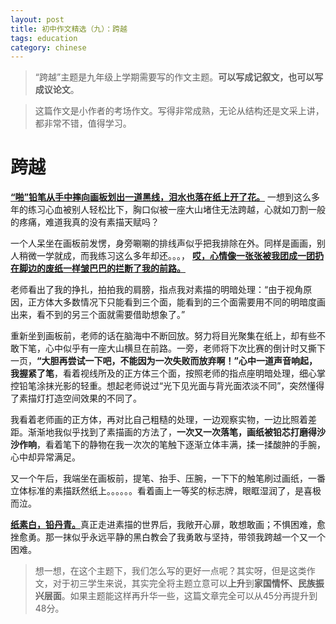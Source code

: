 ```yaml
---
layout: post
title: 初中作文精选（九）：跨越
tags: education
category: chinese
---
```


> “跨越”主题是九年级上学期需要写的作文主题。**可以写成记叙文，也可以写成议论文**。

> 这篇作文是小作者的考场作文。写得非常成熟，无论从结构还是文采上讲，都非常不错，值得学习。

# 跨越

<u>**“啪”铅笔从手中摔向画板划出一道黑线，泪水也落在纸上开了花。**</u> 一想到这么多年的练习心血被别人轻松比下，胸口似被一座大山堵住无法跨越，心就如刀割一般的疼痛，难道我真的没有素描天赋吗？

一个人呆坐在画板前发愣，身旁唰唰的排线声似乎把我排除在外。同样是画画，别人稍微一学就成，而我练习这么多年却还。。。， <u>**哎，心情像一张张被我团成一团扔在脚边的废纸一样皱巴巴的拦断了我的前路。**</u>

老师看出了我的挣扎，拍拍我的肩膀，指点我对素描的明暗处理：“由于视角原因，正方体大多数情况下只能看到三个面，能看到的三个面需要用不同的明暗度画出来，看不到的另三个面就需要借助想象了。”

重新坐到画板前，老师的话在脑海中不断回放。努力将目光聚集在纸上，却有些不敢下笔，心中似乎有一座大山横旦在前路。一旁，老师将下次比赛的倒计时又撕下一页，**“大胆再尝试一下吧，不能因为一次失败而放弃啊！”心中一道声音响起，我握紧了笔**，看着视线所及的正方体三个面，按照老师的指点座明暗处理，细心掌控铅笔涂抹光影的轻重。想起老师说过“光下见光面与背光面浓淡不同”，突然懂得了素描灯打造空间效果的不同了。

我看着老师画的正方体，再对比自己粗糙的处理，一边观察实物，一边比照着差距。渐渐地我似乎找到了素描画的方法了，**一次又一次落笔，画纸被铅芯打磨得沙沙作响**，看着笔下的静物在我一次次的笔触下逐渐立体丰满，揉一揉酸肿的手腕，心中却异常满足。

又一个午后，我端坐在画板前，提笔、抬手、压腕，一下下的触笔刷过画纸，一番立体标准的素描跃然纸上。。。。。。看着画上一等奖的标志牌，眼眶湿润了，是喜极而泣。

<u>**纸素白，铅丹青。**</u>真正走进素描的世界后，我敞开心扉，敢想敢画；不惧困难，愈挫愈勇。那一抹似乎永远平静的黑白教会了我勇敢与坚持，带领我跨越一个又一个困难。

> 想一想，在这个主题下，我们怎么写的更好一点呢？其实呀，但是这类作文，对于初三学生来说，其实完全将主题立意可以**上升**到**家国情怀、民族振兴层面**。如果主题能这样再升华一些，这篇文章完全可以从45分再提升到48分。
